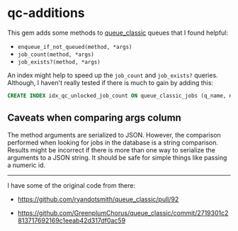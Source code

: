 # qc-additions


This gem adds some methods to [queue_classic](https://github.com/ryandotsmith/queue_classic) queues that I found helpful:

* `enqueue_if_not_queued(method, *args)`
* `job_count(method, *args)`
* `job_exists?(method, *args)`


An index might help to speed up the `job_count` and `job_exists?` queries.  Although, I haven't really tested if there is much to gain by adding this:

```SQL
CREATE INDEX idx_qc_unlocked_job_count ON queue_classic_jobs (q_name, method, args) WHERE locked_at IS NULL;
```


## Caveats when comparing args column

The method arguments are serialized to JSON.  However, the comparison performed when looking for jobs in the database is a string comparison.  Results might be incorrect if there is more than one way to serialize the arguments to a JSON string.  It should be safe for simple things like passing a numeric id.


---


I have some of the original code from there:

* https://github.com/ryandotsmith/queue_classic/pull/92

* https://github.com/GreenplumChorus/queue_classic/commit/2719301c2813717692169c1eeab42d317df0ac59
